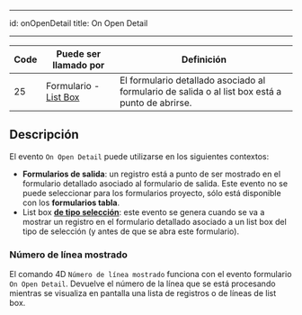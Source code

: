 - - -
id: onOpenDetail title: On Open Detail
- - -

| Code | Puede ser llamado por                                    | Definición                                                                                      |
| ---- | -------------------------------------------------------- | ----------------------------------------------------------------------------------------------- |
| 25   | Formulario - [List Box](FormObjects/listbox_overview.md) | El formulario detallado asociado al formulario de salida o al list box está a punto de abrirse. |


## Descripción

El evento `On Open Detail` puede utilizarse en los siguientes contextos:

- **Formularios de salida**: un registro está a punto de ser mostrado en el formulario detallado asociado al formulario de salida. Este evento no se puede seleccionar para los formularios proyecto, sólo está disponible con los **formularios tabla**.
- List box [**de tipo selección**](FormObjects/listbox_overview.md#selection-list-boxes): este evento se genera cuando se va a mostrar un registro en el formulario detallado asociado a un list box del tipo de selección (y antes de que se abra este formulario).


### Número de línea mostrado

El comando 4D `Número de línea mostrado` funciona con el evento formulario `On Open Detail`. Devuelve el número de la línea que se está procesando mientras se visualiza en pantalla una lista de registros o de líneas de list box.
